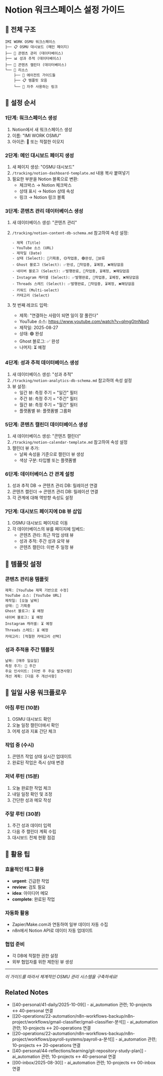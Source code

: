 # Notion 워크스페이스 설정 가이드

## 🎯 전체 구조

```
IMI WORK OSMU 워크스페이스
├── 📋 OSMU 대시보드 (메인 페이지)
├── 📝 콘텐츠 관리 (데이터베이스)
├── 📊 성과 추적 (데이터베이스)
├── 📅 콘텐츠 캘린더 (데이터베이스)
└── 📁 리소스
    ├── 🤖 에이전트 가이드들
    ├── 📋 템플릿 모음
    └── 🔗 자주 사용하는 링크
```

## 🚀 설정 순서

### 1단계: 워크스페이스 생성
1. Notion에서 새 워크스페이스 생성
2. 이름: "IMI WORK OSMU"
3. 아이콘: 🎯 또는 적절한 이모지

### 2단계: 메인 대시보드 페이지 생성
1. 새 페이지 생성: "OSMU 대시보드"
2. `/tracking/notion-dashboard-template.md` 내용 복사 붙여넣기
3. 필요한 부분을 Notion 블록으로 변환:
   - 체크박스 → Notion 체크박스
   - 상태 표시 → Notion 상태 속성
   - 링크 → Notion 링크 블록

### 3단계: 콘텐츠 관리 데이터베이스 생성
1. 새 데이터베이스 생성: "콘텐츠 관리"
2. `/tracking/notion-content-db-schema.md` 참고하여 속성 설정:
   ```
   - 제목 (Title)
   - YouTube 소스 (URL)
   - 제작일 (Date)  
   - 상태 (Select): 🔵기획중, 🟡작업중, 🟢완성, 🔴보류
   - Ghost 블로그 (Select): ✅완성, 🔄작업중, ⏳예정, ❌해당없음
   - 네이버 블로그 (Select): ✅발행완료, 🔄작업중, ⏳예정, ❌해당없음
   - Instagram 캐러셀 (Select): ✅발행완료, 🔄작업중, ⏳예정, ❌해당없음
   - Threads 스레드 (Select): ✅발행완료, 🔄작업중, ⏳예정, ❌해당없음
   - 키워드 (Multi-select)
   - 카테고리 (Select)
   ```

3. 첫 번째 레코드 입력:
   - 제목: "연결하는 사람이 되면 일이 잘 풀린다"
   - YouTube 소스: https://www.youtube.com/watch?v=qImgGtnNbx0
   - 제작일: 2025-08-27
   - 상태: 🟢 완성
   - Ghost 블로그: ✅ 완성
   - 나머지: ⏳ 예정

### 4단계: 성과 추적 데이터베이스 생성
1. 새 데이터베이스 생성: "성과 추적"
2. `/tracking/notion-analytics-db-schema.md` 참고하여 속성 설정
3. 뷰 설정:
   - 일간 뷰: 측정 주기 = "일간" 필터
   - 주간 뷰: 측정 주기 = "주간" 필터  
   - 월간 뷰: 측정 주기 = "월간" 필터
   - 플랫폼별 뷰: 플랫폼별 그룹화

### 5단계: 콘텐츠 캘린더 데이터베이스 생성
1. 새 데이터베이스 생성: "콘텐츠 캘린더"
2. `/tracking/notion-calendar-template.md` 참고하여 속성 설정
3. 캘린더 뷰 추가:
   - 날짜 속성을 기준으로 캘린더 뷰 생성
   - 색상 구분: 타입별 또는 플랫폼별

### 6단계: 데이터베이스 간 관계 설정
1. 성과 추적 DB → 콘텐츠 관리 DB: 릴레이션 연결
2. 콘텐츠 캘린더 → 콘텐츠 관리 DB: 릴레이션 연결
3. 각 관계에 대해 역방향 속성도 설정

### 7단계: 대시보드 페이지에 DB 뷰 삽입
1. OSMU 대시보드 페이지로 이동
2. 각 데이터베이스의 뷰를 페이지에 임베드:
   - 콘텐츠 관리: 최근 작업 상태 뷰
   - 성과 추적: 주간 성과 요약 뷰
   - 콘텐츠 캘린더: 이번 주 일정 뷰

## 🎨 템플릿 설정

### 콘텐츠 관리용 템플릿
```
제목: [YouTube 제목 기반으로 수정]
YouTube 소스: [YouTube URL]
제작일: [오늘 날짜]
상태: 🔵 기획중
Ghost 블로그: ⏳ 예정
네이버 블로그: ⏳ 예정
Instagram 캐러셀: ⏳ 예정  
Threads 스레드: ⏳ 예정
카테고리: [적절한 카테고리 선택]
```

### 성과 추적용 주간 템플릿
```
날짜: [매주 일요일]
측정 주기: 📆 주간
주요 인사이트: [이번 주 주요 발견사항]
개선 계획: [다음 주 개선사항]
```

## 🔄 일일 사용 워크플로우

### 아침 루틴 (10분)
1. OSMU 대시보드 확인
2. 오늘 일정 캘린더에서 확인
3. 어제 성과 지표 간단 체크

### 작업 중 (수시)
1. 콘텐츠 작업 상태 실시간 업데이트
2. 완료된 작업은 즉시 상태 변경

### 저녁 루틴 (15분)  
1. 오늘 완료한 작업 체크
2. 내일 일정 확인 및 조정
3. 간단한 성과 메모 작성

### 주말 루틴 (30분)
1. 주간 성과 데이터 입력
2. 다음 주 캘린더 계획 수립
3. 대시보드 전체 현황 점검

## 🎯 활용 팁

### 효율적인 태그 활용
- **urgent**: 긴급한 작업
- **review**: 검토 필요
- **idea**: 아이디어 메모
- **complete**: 완료된 작업

### 자동화 활용
- Zapier/Make.com과 연동하여 일부 데이터 자동 수집
- n8n에서 Notion API로 데이터 자동 업데이트

### 협업 준비
- 각 DB에 적절한 권한 설정
- 외부 협업자를 위한 제한된 뷰 생성

---

*이 가이드를 따라서 체계적인 OSMU 관리 시스템을 구축하세요!*

## Related Notes

- [[40-personal/41-daily/2025-10-09]] - ai_automation 관련; 10-projects ↔ 40-personal 연결
- [[20-operations/22-automation/n8n-workflows-backup/n8n-project/workflows/gmail-classifier/gmail-classifier-분석]] - ai_automation 관련; 10-projects ↔ 20-operations 연결
- [[20-operations/22-automation/n8n-workflows-backup/n8n-project/workflows/payroll-systems/payroll-a-분석]] - ai_automation 관련; 10-projects ↔ 20-operations 연결
- [[40-personal/44-reflections/learning/git-repository-study-plan]] - ai_automation 관련; 10-projects ↔ 40-personal 연결
- [[00-inbox/2025-08-30]] - ai_automation 관련; 10-projects ↔ 00-inbox 연결
